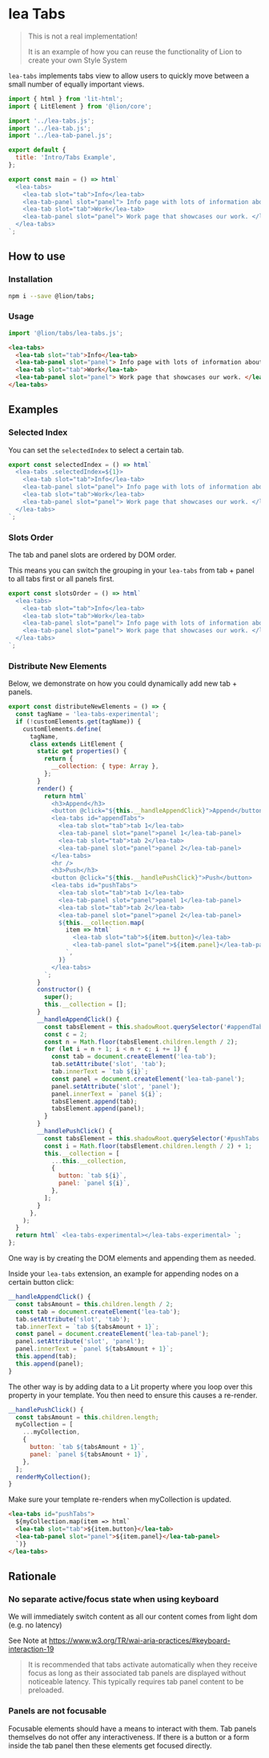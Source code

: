 # lea Tabs

> This is not a real implementation!
>
> It is an example of how you can reuse the functionality of Lion to create your own Style System

`lea-tabs` implements tabs view to allow users to quickly move between a small number of equally important views.

```js script
import { html } from 'lit-html';
import { LitElement } from '@lion/core';

import '../lea-tabs.js';
import '../lea-tab.js';
import '../lea-tab-panel.js';

export default {
  title: 'Intro/Tabs Example',
};
```

```js preview-story
export const main = () => html`
  <lea-tabs>
    <lea-tab slot="tab">Info</lea-tab>
    <lea-tab-panel slot="panel"> Info page with lots of information about us. </lea-tab-panel>
    <lea-tab slot="tab">Work</lea-tab>
    <lea-tab-panel slot="panel"> Work page that showcases our work. </lea-tab-panel>
  </lea-tabs>
`;
```

## How to use

### Installation

```bash
npm i --save @lion/tabs;
```

### Usage

```js
import '@lion/tabs/lea-tabs.js';
```

```html
<lea-tabs>
  <lea-tab slot="tab">Info</lea-tab>
  <lea-tab-panel slot="panel"> Info page with lots of information about us. </lea-tab-panel>
  <lea-tab slot="tab">Work</lea-tab>
  <lea-tab-panel slot="panel"> Work page that showcases our work. </lea-tab-panel>
</lea-tabs>
```

## Examples

### Selected Index

You can set the `selectedIndex` to select a certain tab.

```js preview-story
export const selectedIndex = () => html`
  <lea-tabs .selectedIndex=${1}>
    <lea-tab slot="tab">Info</lea-tab>
    <lea-tab-panel slot="panel"> Info page with lots of information about us. </lea-tab-panel>
    <lea-tab slot="tab">Work</lea-tab>
    <lea-tab-panel slot="panel"> Work page that showcases our work. </lea-tab-panel>
  </lea-tabs>
`;
```

### Slots Order

The tab and panel slots are ordered by DOM order.

This means you can switch the grouping in your `lea-tabs` from tab + panel to all tabs first or all panels first.

```js preview-story
export const slotsOrder = () => html`
  <lea-tabs>
    <lea-tab slot="tab">Info</lea-tab>
    <lea-tab slot="tab">Work</lea-tab>
    <lea-tab-panel slot="panel"> Info page with lots of information about us. </lea-tab-panel>
    <lea-tab-panel slot="panel"> Work page that showcases our work. </lea-tab-panel>
  </lea-tabs>
`;
```

### Distribute New Elements

Below, we demonstrate on how you could dynamically add new tab + panels.

```js preview-story
export const distributeNewElements = () => {
  const tagName = 'lea-tabs-experimental';
  if (!customElements.get(tagName)) {
    customElements.define(
      tagName,
      class extends LitElement {
        static get properties() {
          return {
            __collection: { type: Array },
          };
        }
        render() {
          return html`
            <h3>Append</h3>
            <button @click="${this.__handleAppendClick}">Append</button>
            <lea-tabs id="appendTabs">
              <lea-tab slot="tab">tab 1</lea-tab>
              <lea-tab-panel slot="panel">panel 1</lea-tab-panel>
              <lea-tab slot="tab">tab 2</lea-tab>
              <lea-tab-panel slot="panel">panel 2</lea-tab-panel>
            </lea-tabs>
            <hr />
            <h3>Push</h3>
            <button @click="${this.__handlePushClick}">Push</button>
            <lea-tabs id="pushTabs">
              <lea-tab slot="tab">tab 1</lea-tab>
              <lea-tab-panel slot="panel">panel 1</lea-tab-panel>
              <lea-tab slot="tab">tab 2</lea-tab>
              <lea-tab-panel slot="panel">panel 2</lea-tab-panel>
              ${this.__collection.map(
                item => html`
                  <lea-tab slot="tab">${item.button}</lea-tab>
                  <lea-tab-panel slot="panel">${item.panel}</lea-tab-panel>
                `,
              )}
            </lea-tabs>
          `;
        }
        constructor() {
          super();
          this.__collection = [];
        }
        __handleAppendClick() {
          const tabsElement = this.shadowRoot.querySelector('#appendTabs');
          const c = 2;
          const n = Math.floor(tabsElement.children.length / 2);
          for (let i = n + 1; i < n + c; i += 1) {
            const tab = document.createElement('lea-tab');
            tab.setAttribute('slot', 'tab');
            tab.innerText = `tab ${i}`;
            const panel = document.createElement('lea-tab-panel');
            panel.setAttribute('slot', 'panel');
            panel.innerText = `panel ${i}`;
            tabsElement.append(tab);
            tabsElement.append(panel);
          }
        }
        __handlePushClick() {
          const tabsElement = this.shadowRoot.querySelector('#pushTabs');
          const i = Math.floor(tabsElement.children.length / 2) + 1;
          this.__collection = [
            ...this.__collection,
            {
              button: `tab ${i}`,
              panel: `panel ${i}`,
            },
          ];
        }
      },
    );
  }
  return html` <lea-tabs-experimental></lea-tabs-experimental> `;
};
```

One way is by creating the DOM elements and appending them as needed.

Inside your `lea-tabs` extension, an example for appending nodes on a certain button click:

```js
__handleAppendClick() {
  const tabsAmount = this.children.length / 2;
  const tab = document.createElement('lea-tab');
  tab.setAttribute('slot', 'tab');
  tab.innerText = `tab ${tabsAmount + 1}`;
  const panel = document.createElement('lea-tab-panel');
  panel.setAttribute('slot', 'panel');
  panel.innerText = `panel ${tabsAmount + 1}`;
  this.append(tab);
  this.append(panel);
}
```

The other way is by adding data to a Lit property where you loop over this property in your template.
You then need to ensure this causes a re-render.

```js
__handlePushClick() {
  const tabsAmount = this.children.length;
  myCollection = [
    ...myCollection,
    {
      button: `tab ${tabsAmount + 1}`,
      panel: `panel ${tabsAmount + 1}`,
    },
  ];
  renderMyCollection();
}
```

Make sure your template re-renders when myCollection is updated.

```html
<lea-tabs id="pushTabs">
  ${myCollection.map(item => html`
  <lea-tab slot="tab">${item.button}</lea-tab>
  <lea-tab-panel slot="panel">${item.panel}</lea-tab-panel>
  `)}
</lea-tabs>
```

## Rationale

### No separate active/focus state when using keyboard

We will immediately switch content as all our content comes from light dom (e.g. no latency)

See Note at <https://www.w3.org/TR/wai-aria-practices/#keyboard-interaction-19>

> It is recommended that tabs activate automatically when they receive focus as long as their
> associated tab panels are displayed without noticeable latency. This typically requires tab
> panel content to be preloaded.

### Panels are not focusable

Focusable elements should have a means to interact with them. Tab panels themselves do not offer any interactiveness.
If there is a button or a form inside the tab panel then these elements get focused directly.

